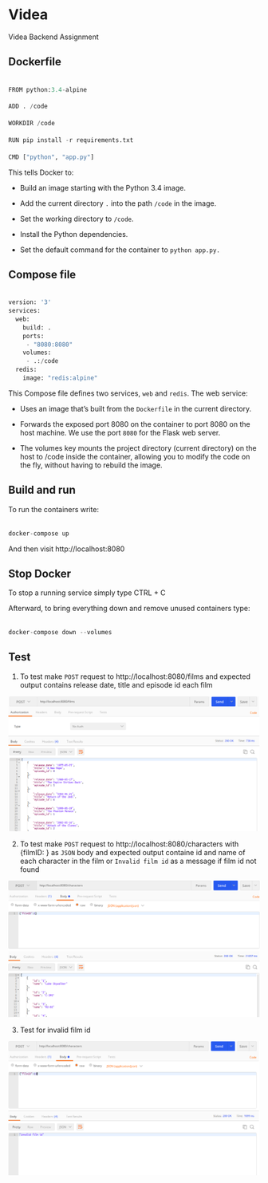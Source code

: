 # Videa
Videa Backend Assignment

## Dockerfile

```python

FROM python:3.4-alpine

ADD . /code

WORKDIR /code

RUN pip install -r requirements.txt

CMD ["python", "app.py"]


```

This tells Docker to:

* Build an image starting with the Python 3.4 image.

* Add the current directory `.` into the path `/code` in the image.

* Set the working directory to `/code`.

* Install the Python dependencies.

* Set the default command for the container to `python app.py.`


## Compose file

```python

version: '3'
services:
  web:
    build: .
    ports:
     - "8080:8080"
    volumes:
     - .:/code
  redis:
    image: "redis:alpine"


```

This Compose file defines two services, `web` and `redis`. The web service:

* Uses an image that’s built from the `Dockerfile` in the current directory.

* Forwards the exposed port 8080 on the container to port 8080 on the host machine. We use the port `8080` for the Flask web server.

* The volumes key mounts the project directory (current directory) on the host to /code inside the container, allowing you to modify the code on the fly, without having to rebuild the image.


## Build and run

To run the containers write:

```python

docker-compose up

```

And then visit http://localhost:8080


## Stop Docker

To stop a running service simply type CTRL + C

Afterward, to bring everything down and remove unused containers type:

```python

docker-compose down --volumes

```


## Test

1. To test make `POST` request to http://localhost:8080/films and expected output contains release date, title and episode id each film

![Films](/images/films.png)


2. To test make `POST` request to http://localhost:8080/characters with {filmID: <int>} as `JSON` body and expected output containe id and name of each character in the film or `Invalid film id` as a message if film id not found

![Characters](/images/char.png)


3. Test for invalid film id

![Invalid](/images/inv.png)
